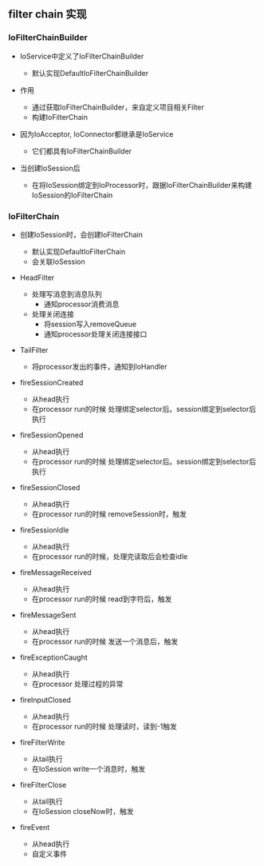 ## filter chain 实现

### IoFilterChainBuilder
 * IoService中定义了IoFilterChainBuilder
   + 默认实现DefaultIoFilterChainBuilder
   
 * 作用
   + 通过获取IoFilterChainBuilder，来自定义项目相关Filter
   + 构建IoFilterChain
   
 * 因为IoAcceptor, IoConnector都继承是IoService
   + 它们都具有IoFilterChainBuilder
   
 * 当创建IoSession后
   + 在将IoSession绑定到IoProcessor时，跟据IoFilterChainBuilder来构建IoSession的IoFilterChain
   
   
### IoFilterChain
 * 创建IoSession时，会创建IoFilterChain
   + 默认实现DefaultIoFilterChain
   + 会关联IoSession
   
 * HeadFilter
   + 处理写消息到消息队列
      - 通知processor消费消息
   + 处理关闭连接
      - 将session写入removeQueue
      - 通知processor处理关闭连接接口
 * TailFilter
   + 将processor发出的事件，通知到IoHandler
   
 
 * fireSessionCreated
   + 从head执行
   + 在processor run的时候 处理绑定selector后。session绑定到selector后执行
 * fireSessionOpened
   + 从head执行
   + 在processor run的时候 处理绑定selector后。session绑定到selector后执行
   
 * fireSessionClosed
   + 从head执行
   + 在processor run的时候 removeSession时，触发
   
 * fireSessionIdle
   + 从head执行
   + 在processor run的时候，处理完读取后会检查idle
   
 * fireMessageReceived
   + 从head执行
   + 在processor run的时候 read到字符后，触发
 
 * fireMessageSent
   + 从head执行
   + 在processor run的时候 发送一个消息后，触发
 
 * fireExceptionCaught
   + 从head执行
   + 在processor 处理过程的异常
 
 * fireInputClosed
   + 从head执行
   + 在processor run的时候 处理读时，读到-1触发
 
 * fireFilterWrite
   + 从tail执行
   + 在IoSession write一个消息时，触发
 
 * fireFilterClose
   + 从tail执行
   + 在IoSession closeNow时，触发
 
 * fireEvent
   + 从head执行
   + 自定义事件